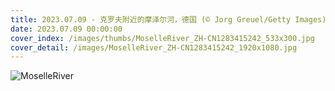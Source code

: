 ```yaml
---
title: 2023.07.09 - 克罗夫附近的摩泽尔河，德国 (© Jorg Greuel/Getty Images)
date: 2023.07.09 00:00:00
cover_index: /images/thumbs/MoselleRiver_ZH-CN1283415242_533x300.jpg
cover_detail: /images/MoselleRiver_ZH-CN1283415242_1920x1080.jpg
---
```


![MoselleRiver](/images/MoselleRiver_ZH-CN1283415242_1920x1080.jpg)
